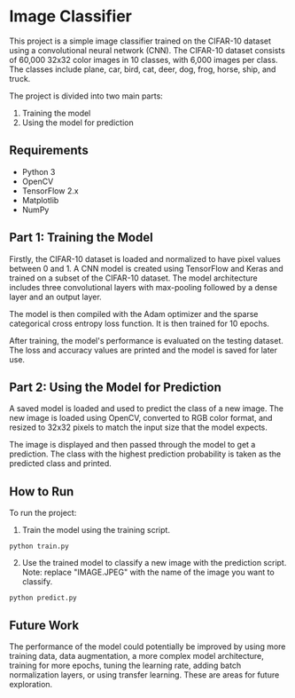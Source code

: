 # Image Classifier

This project is a simple image classifier trained on the CIFAR-10 dataset using a convolutional neural network (CNN). The CIFAR-10 dataset consists of 60,000 32x32 color images in 10 classes, with 6,000 images per class. The classes include plane, car, bird, cat, deer, dog, frog, horse, ship, and truck. 

The project is divided into two main parts:

1. Training the model
2. Using the model for prediction

## Requirements
- Python 3
- OpenCV
- TensorFlow 2.x
- Matplotlib
- NumPy

## Part 1: Training the Model
Firstly, the CIFAR-10 dataset is loaded and normalized to have pixel values between 0 and 1. A CNN model is created using TensorFlow and Keras and trained on a subset of the CIFAR-10 dataset. The model architecture includes three convolutional layers with max-pooling followed by a dense layer and an output layer.

The model is then compiled with the Adam optimizer and the sparse categorical cross entropy loss function. It is then trained for 10 epochs.

After training, the model's performance is evaluated on the testing dataset. The loss and accuracy values are printed and the model is saved for later use.

## Part 2: Using the Model for Prediction
A saved model is loaded and used to predict the class of a new image. The new image is loaded using OpenCV, converted to RGB color format, and resized to 32x32 pixels to match the input size that the model expects.

The image is displayed and then passed through the model to get a prediction. The class with the highest prediction probability is taken as the predicted class and printed.

## How to Run
To run the project:

1. Train the model using the training script.
```
python train.py
```

2. Use the trained model to classify a new image with the prediction script. Note: replace "IMAGE.JPEG" with the name of the image you want to classify.
```
python predict.py
```

## Future Work
The performance of the model could potentially be improved by using more training data, data augmentation, a more complex model architecture, training for more epochs, tuning the learning rate, adding batch normalization layers, or using transfer learning. These are areas for future exploration.
